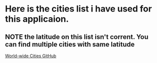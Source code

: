 ﻿# Here is the cities list i have used for this applicaion. 
## NOTE the latitude on this list isn't corrent. You can find multiple cities with same latitude
[World-wide Cities GitHub](https://github.com/dr5hn/countries-states-cities-database)
